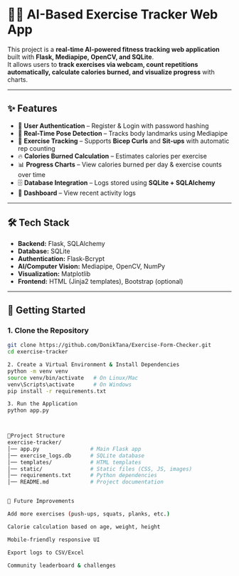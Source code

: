 # 🏋️‍♂️ AI-Based Exercise Tracker Web App

This project is a **real-time AI-powered fitness tracking web application** built with **Flask, Mediapipe, OpenCV, and SQLite**.  
It allows users to **track exercises via webcam, count repetitions automatically, calculate calories burned, and visualize progress** with charts.

---

## ✨ Features
- 🔐 **User Authentication** – Register & Login with password hashing  
- 🎥 **Real-Time Pose Detection** – Tracks body landmarks using Mediapipe  
- 🔄 **Exercise Tracking** – Supports **Bicep Curls** and **Sit-ups** with automatic rep counting  
- 🔥 **Calories Burned Calculation** – Estimates calories per exercise  
- 📊 **Progress Charts** – View calories burned per day & exercise counts over time  
- 🗄️ **Database Integration** – Logs stored using **SQLite + SQLAlchemy**  
- 📂 **Dashboard** – View recent activity logs  

---

## 🛠️ Tech Stack
- **Backend:** Flask, SQLAlchemy  
- **Database:** SQLite  
- **Authentication:** Flask-Bcrypt  
- **AI/Computer Vision:** Mediapipe, OpenCV, NumPy  
- **Visualization:** Matplotlib  
- **Frontend:** HTML (Jinja2 templates), Bootstrap (optional)  

---

## 🚀 Getting Started

### 1. Clone the Repository
```bash
git clone https://github.com/DonikTana/Exercise-Form-Checker.git
cd exercise-tracker

2. Create a Virtual Environment & Install Dependencies
python -m venv venv
source venv/bin/activate   # On Linux/Mac
venv\Scripts\activate      # On Windows
pip install -r requirements.txt

3. Run the Application
python app.py



📂Project Structure
exercise-tracker/
│── app.py                # Main Flask app
│── exercise_logs.db      # SQLite database
│── templates/            # HTML templates
│── static/               # Static files (CSS, JS, images)
│── requirements.txt      # Python dependencies
│── README.md             # Project documentation


🔮 Future Improvements

Add more exercises (push-ups, squats, planks, etc.)

Calorie calculation based on age, weight, height

Mobile-friendly responsive UI

Export logs to CSV/Excel

Community leaderboard & challenges

